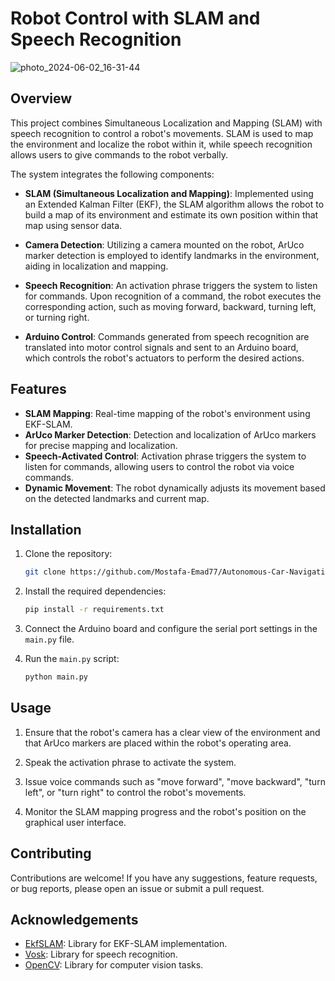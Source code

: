 # Robot Control with SLAM and Speech Recognition

![photo_2024-06-02_16-31-44](https://github.com/Mostafa-Emad77/Autonomous-Car-Navigation-using-ArUco-Markers-and-Voice-Assistant/assets/66144435/a35a5544-9000-4ffd-b683-231033dcf851)

## Overview

This project combines Simultaneous Localization and Mapping (SLAM) with speech recognition to control a robot's movements. SLAM is used to map the environment and localize the robot within it, while speech recognition allows users to give commands to the robot verbally.

The system integrates the following components:

- **SLAM (Simultaneous Localization and Mapping)**: Implemented using an Extended Kalman Filter (EKF), the SLAM algorithm allows the robot to build a map of its environment and estimate its own position within that map using sensor data.

- **Camera Detection**: Utilizing a camera mounted on the robot, ArUco marker detection is employed to identify landmarks in the environment, aiding in localization and mapping.

- **Speech Recognition**: An activation phrase triggers the system to listen for commands. Upon recognition of a command, the robot executes the corresponding action, such as moving forward, backward, turning left, or turning right.

- **Arduino Control**: Commands generated from speech recognition are translated into motor control signals and sent to an Arduino board, which controls the robot's actuators to perform the desired actions.

## Features

- **SLAM Mapping**: Real-time mapping of the robot's environment using EKF-SLAM.
- **ArUco Marker Detection**: Detection and localization of ArUco markers for precise mapping and localization.
- **Speech-Activated Control**: Activation phrase triggers the system to listen for commands, allowing users to control the robot via voice commands.
- **Dynamic Movement**: The robot dynamically adjusts its movement based on the detected landmarks and current map.

## Installation

1. Clone the repository:

   ```bash
   git clone https://github.com/Mostafa-Emad77/Autonomous-Car-Navigation-using-ArUco-Markers-and-Voice-Assistant
   ```

2. Install the required dependencies:

   ```bash
   pip install -r requirements.txt
   ```

3. Connect the Arduino board and configure the serial port settings in the `main.py` file.

4. Run the `main.py` script:

   ```bash
   python main.py
   ```

## Usage

1. Ensure that the robot's camera has a clear view of the environment and that ArUco markers are placed within the robot's operating area.

2. Speak the activation phrase to activate the system.

3. Issue voice commands such as "move forward", "move backward", "turn left", or "turn right" to control the robot's movements.

4. Monitor the SLAM mapping progress and the robot's position on the graphical user interface.

## Contributing

Contributions are welcome! If you have any suggestions, feature requests, or bug reports, please open an issue or submit a pull request.

## Acknowledgements

- [EkfSLAM](https://github.com/your_username/ekf-slam): Library for EKF-SLAM implementation.
- [Vosk](https://github.com/your_username/vosk): Library for speech recognition.
- [OpenCV](https://github.com/opencv/opencv): Library for computer vision tasks.
